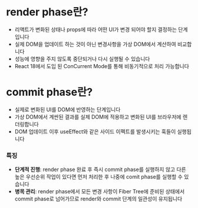 # render phase란?

- 리액트가 변화된 상태나 props에 따라 어떤 UI가 변경 되어야 할지 결정하는 단계입니다
- 실제 DOM을 업데이트 하는 것이 아닌 변경사항을 가상 DOM에서 계산하여 비교합니다
- 성능에 영향을 주지 않도록 중단되거나 다시 실행될 수 있습니다
- React 18에서 도입 된 ConCurrent Mode를 통해 비동기적으로 처리 가능합니다

# commit phase란?

- 실제로 변화된 UI를 DOM에 반영하는 단계입니다
- 가상 DOM에서 계싼된 결과를 실제 DOM에 적용하고 변화된 UI를 브라우저에 렌더링합니다
- DOM 업데이트 이후 useEffect와 같은 사이드 이펙트를 발생시키는 훅들이 실행됩니다

### 특징

- **단계적 진행**: render phase 완료 후 즉시 commit phase를 실행하지 않고 다른 높은 우선순위 작업이 있다면 먼저 처리한 후 나중에 comit phase를 실행할 수 있습니다
- **병목 관리**: render phase에서 모든 변경 사항이 Fiber Tree에 준비된 상태에서 commit phase로 넘어가므로 render와 commit 단계의 일관성이 유지됩니다
